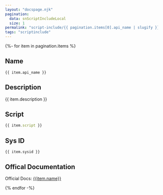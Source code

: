 ```yaml
---
layout: "docspage.njk"
pagination:
  data: snScriptIncludeLocal
  size: 1
permalink: "script-include/{{ pagination.items[0].api_name | slugify }}/index.html"
tags: "scriptinclude"
---
```

{%- for item in pagination.items %}

  ## Name
  
  `{{ item.api_name }}`

  ## Description

  {{ item.description }}

  ## Script

  ```javascript
  {{ item.script }}
  ```

  ## Sys ID

  `{{ item.sysid }}`

  ## Offical Documentation

  Official Docs: [{{item.name}}](https://docs.servicenow.com/search?q={{item.name}})

{% endfor -%}